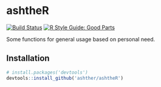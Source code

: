# ashtheR
[![Build Status](https://travis-ci.org/ashther/ashtheR.svg?branch=master)](https://travis-ci.org/ashther/ashtheR) [![R Style Guide: Good Parts](https://img.shields.io/badge/code%20style-goodparts-brightgreen.svg?style=flat)](http://adv-r.had.co.nz/Style.html)

Some functions for general usage based on personal need.

## Installation
```r
# install.packages('devtools')
devtools::install_github('ashther/ashtheR')
```
